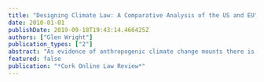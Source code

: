 ```yaml
---
title: "Designing Climate Law: A Comparative Analysis of the US and EU"
date: 2010-01-01
publishDate: 2019-09-18T19:43:14.466425Z
authors: ["Glen Wright"]
publication_types: ["2"]
abstract: "As evidence of anthropogenic climate change mounts there is a growing concern with, and a pressing need for, legal regimes to curtail the problem. This concern culminated in the recent climate change conference in Copenhagen. The US and the EU, as two of the largest contributors to the problem and as entities wielding significant political power, have a pivotal role to play in the creation and development of these regimes. With this in mind, this paper provides a brief survey of the measures taken in the respective jurisdictions to date to combat climate change. Starting with the Kyoto Protocol, the divergent approaches of the two jurisdictions will be noted and the effectiveness of the two regimes discussed, both in terms of emissions reduction and intangible benefits that have arisen. Some ‘best practice' principles for the design of climate change law will be discerned, suggesting ways in which future climate change law can be more effective."
featured: false
publication: "*Cork Online Law Review*"
---
```


